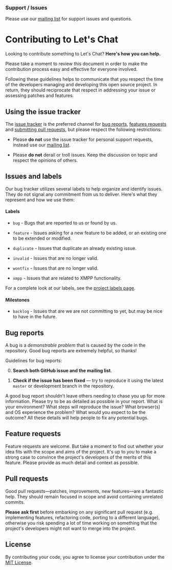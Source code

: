 ### Support / Issues

Please use our [mailing list][mailing-list] for support issues and questions.


# Contributing to Let's Chat

Looking to contribute something to Let's Chat? **Here's how you can help.**

Please take a moment to review this document in order to make the contribution
process easy and effective for everyone involved.

Following these guidelines helps to communicate that you respect the time of
the developers managing and developing this open source project. In return,
they should reciprocate that respect in addressing your issue or assessing
patches and features.


## Using the issue tracker

The [issue tracker][tracker] is the preferred channel for [bug reports](#bug-reports),
[features requests](#feature-requests) and [submitting pull requests](#pull-requests),
but please respect the following restrictions:


* Please **do not** use the issue tracker for personal support requests,
  instead use our [mailing list][mailing-list].

* Please **do not** derail or troll issues. Keep the discussion on topic and
  respect the opinions of others.


## Issues and labels

Our bug tracker utilizes several labels to help organize and identify issues.
They do not signal any commitment from us to deliver. Here's what they
represent and how we use them:

#### Labels

- `bug` - Bugs that are reported to us or found by us.
- `feature` - Issues asking for a new feature to be added, or an existing one 
  to be extended or modified.


- `duplicate` - Issues that duplicate an already existing issue.
- `invalid` - Issues that are no longer valid.
- `wontfix` - Issues that are no longer valid.


- `xmpp` - Issues that are related to XMPP functionality.

For a complete look at our labels, see the [project labels page][labels].

#### Milestones

- `backlog` - Issues that are we are not committing to yet, but may be nice to
  have in the future.


## Bug reports

A bug is a _demonstrable problem_ that is caused by the code in the repository.
Good bug reports are extremely helpful, so thanks!

Guidelines for bug reports:

0. **Search both GitHub issue and the mailing list**.

2. **Check if the issue has been fixed** &mdash; try to reproduce it using the
   latest `master` or development branch in the repository.


A good bug report shouldn't leave others needing to chase you up for more
information. Please try to be as detailed as possible in your report. What is
your environment? What steps will reproduce the issue? What browser(s) and OS
experience the problem? What
would you expect to be the outcome? All these details will help people to fix
any potential bugs.


## Feature requests

Feature requests are welcome. But take a moment to find out whether your idea
fits with the scope and aims of the project. It's up to *you* to make a strong
case to convince the project's developers of the merits of this feature. Please
provide as much detail and context as possible.


## Pull requests

Good pull requests—patches, improvements, new features—are a fantastic
help. They should remain focused in scope and avoid containing unrelated
commits.

**Please ask first** before embarking on any significant pull request (e.g.
implementing features, refactoring code, porting to a different language),
otherwise you risk spending a lot of time working on something that the
project's developers might not want to merge into the project.


## License

By contributing your code, you agree to license your contribution under the
[MIT License](LICENSE).


[labels]: https://github.com/sdelements/lets-chat/labels
[mailing-list]: https://groups.google.com/forum/#!forum/lets-chat-app
[tracker]: https://github.com/sdelements/lets-chat/issues
